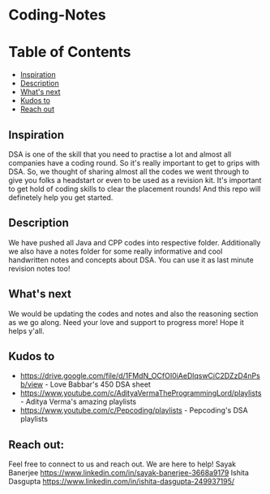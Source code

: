 # Coding-Notes

# Table of Contents

- [Inspiration](#inspiration)
- [Description](#description)
- [What's next](#whats-next)
- [Kudos to](#kudos-to)
- [Reach out](#reach-out)

## Inspiration

DSA is one of the skill that you need to practise a lot and almost all companies have a coding round. So it's really important to get to grips with DSA.
So, we thought of sharing almost all the codes we went through to give you folks a headstart or even to be used as a revision kit. It's important to get hold of coding skills to clear the placement rounds! And this repo will definetely help you get started.

## Description

We have pushed all Java and CPP codes into respective folder. Additionally we also have a notes folder for some really informative and cool handwritten notes and concepts about DSA. You can use it as last minute revision notes too!

## What's next

We would be updating the codes and notes and also the reasoning section as we go along. Need your love and support to progress more! Hope it helps y'all.

## Kudos to

- https://drive.google.com/file/d/1FMdN_OCfOI0iAeDlqswCiC2DZzD4nPsb/view - Love Babbar's 450 DSA sheet
- https://www.youtube.com/c/AdityaVermaTheProgrammingLord/playlists - Aditya Verma's amazing playlists
- https://www.youtube.com/c/Pepcoding/playlists - Pepcoding's DSA playlists

## Reach out:
Feel free to connect to us and reach out. We are here to help!
Sayak Banerjee https://www.linkedin.com/in/sayak-banerjee-3668a9179
Ishita Dasgupta https://www.linkedin.com/in/ishita-dasgupta-249937195/
